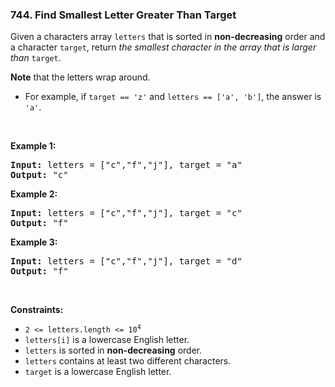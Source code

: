 <h3 align="left"> 744. Find Smallest Letter Greater Than Target</h3>
<div><p>Given a characters array <code>letters</code> that is sorted in <strong>non-decreasing</strong> order and a character <code>target</code>, return <em>the smallest character in the array that is larger than </em><code>target</code>.</p>

<p><strong>Note</strong> that the letters wrap around.</p>

<ul>
	<li>For example, if <code>target == 'z'</code> and <code>letters == ['a', 'b']</code>, the answer is <code>'a'</code>.</li>
</ul>

<p>&nbsp;</p>
<p><strong>Example 1:</strong></p>

<pre><strong>Input:</strong> letters = ["c","f","j"], target = "a"
<strong>Output:</strong> "c"
</pre>

<p><strong>Example 2:</strong></p>

<pre><strong>Input:</strong> letters = ["c","f","j"], target = "c"
<strong>Output:</strong> "f"
</pre>

<p><strong>Example 3:</strong></p>

<pre><strong>Input:</strong> letters = ["c","f","j"], target = "d"
<strong>Output:</strong> "f"
</pre>

<p>&nbsp;</p>
<p><strong>Constraints:</strong></p>

<ul>
	<li><code>2 &lt;= letters.length &lt;= 10<sup>4</sup></code></li>
	<li><code>letters[i]</code> is a lowercase English letter.</li>
	<li><code>letters</code> is sorted in <strong>non-decreasing</strong> order.</li>
	<li><code>letters</code> contains at least two different characters.</li>
	<li><code>target</code> is a lowercase English letter.</li>
</ul>
</div>